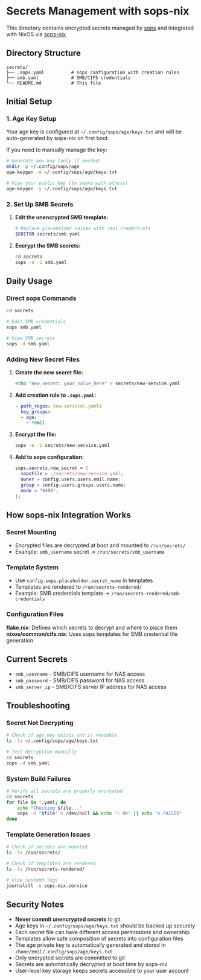 # Secrets Management with sops-nix

This directory contains encrypted secrets managed by [sops](https://github.com/mozilla/sops) and integrated with NixOS via [sops-nix](https://github.com/Mic92/sops-nix).

## Directory Structure

```
secrets/
├── .sops.yaml          # sops configuration with creation rules
├── smb.yaml            # SMB/CIFS credentials
└── README.md           # This file
```

## Initial Setup

### 1. Age Key Setup
Your age key is configured at `~/.config/sops/age/keys.txt` and will be auto-generated by sops-nix on first boot.

If you need to manually manage the key:
```bash
# Generate new key (only if needed)
mkdir -p ~/.config/sops/age
age-keygen -o ~/.config/sops/age/keys.txt

# View your public key (to share with others)
age-keygen -y ~/.config/sops/age/keys.txt
```

### 2. Set Up SMB Secrets

1. **Edit the unencrypted SMB template:**
   ```bash
   # Replace placeholder values with real credentials
   $EDITOR secrets/smb.yaml
   ```

2. **Encrypt the SMB secrets:**
   ```bash
   cd secrets
   sops -e -i smb.yaml
   ```

## Daily Usage

### Direct sops Commands
```bash
cd secrets

# Edit SMB credentials
sops smb.yaml

# View SMB secrets
sops -d smb.yaml
```

### Adding New Secret Files

1. **Create the new secret file:**
   ```bash
   echo "new_secret: your_value_here" > secrets/new-service.yaml
   ```

2. **Add creation rule to `.sops.yaml`:**
   ```yaml
   - path_regex: new-service\.yaml$
     key_groups:
     - age:
       - *emil
   ```

3. **Encrypt the file:**
   ```bash
   sops -e -i secrets/new-service.yaml
   ```

4. **Add to sops configuration:**
   ```nix
   sops.secrets.new_secret = {
     sopsFile = ./secrets/new-service.yaml;
     owner = config.users.users.emil.name;
     group = config.users.groups.users.name;
     mode = "0400";
   };
   ```

## How sops-nix Integration Works

### Secret Mounting
- Encrypted files are decrypted at boot and mounted to `/run/secrets/`
- Example: `smb_username` secret → `/run/secrets/smb_username`

### Template System
- Use `config.sops.placeholder.secret_name` in templates
- Templates are rendered to `/run/secrets-rendered/`
- Example: SMB credentials template → `/run/secrets-rendered/smb-credentials`

### Configuration Files

**flake.nix**: Defines which secrets to decrypt and where to place them
**nixos/common/cifs.nix**: Uses sops templates for SMB credential file generation

## Current Secrets

- `smb_username` - SMB/CIFS username for NAS access
- `smb_password` - SMB/CIFS password for NAS access
- `smb_server_ip` - SMB/CIFS server IP address for NAS access

## Troubleshooting

### Secret Not Decrypting
```bash
# Check if age key exists and is readable
ls -la ~/.config/sops/age/keys.txt

# Test decryption manually
cd secrets
sops -d smb.yaml
```

### System Build Failures
```bash
# Verify all secrets are properly encrypted
cd secrets
for file in *.yaml; do
    echo "Checking $file..."
    sops -d "$file" > /dev/null && echo "✓ OK" || echo "✗ FAILED"
done
```

### Template Generation Issues
```bash
# Check if secrets are mounted
ls -la /run/secrets/

# Check if templates are rendered
ls -la /run/secrets-rendered/

# View systemd logs
journalctl -u sops-nix.service
```

## Security Notes

- **Never commit unencrypted secrets** to git
- Age keys in `~/.config/sops/age/keys.txt` should be backed up securely
- Each secret file can have different access permissions and ownership
- Templates allow safe composition of secrets into configuration files
- The age private key is automatically generated and stored in `/home/emil/.config/sops/age/keys.txt`
- Only encrypted secrets are committed to git
- Secrets are automatically decrypted at boot time by sops-nix
- User-level key storage keeps secrets accessible to your user account
